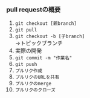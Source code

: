 ### pull requestの概要
1. `git checkout [親branch]`
2. `git pull`
3. `git checkout -b [子branch]` <br>
  →トピックブランチ
4. 実際の開発
5. `git commit -m "作業名"`
6. `git push`
7. `プルリク作成`
8. `プルリクのURLを共有`
9. `プルリクのmerge`
10. `プルリクのクローズ`
